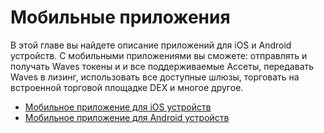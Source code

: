 # Мобильные приложения

В этой главе вы найдете описание приложений для iOS и Android устройств. С мобильными приложениями вы сможете: отправлять и получать Waves токены и и все поддерживаемые Ассеты, передавать Waves в лизинг, использовать все доступные шлюзы, торговать на встроенной торговой площадке DEX и многое другое.

* [Мобильное приложение для iOS устройств](mobile-apps/iOS.md)
* [Мобильное приложение для Android устройств](mobile-apps/android.md)
